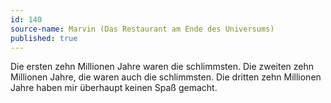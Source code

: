 ```yaml
---
id: 140
source-name: Marvin (Das Restaurant am Ende des Universums)
published: true
---
```

 Die ersten zehn Millionen Jahre waren die schlimmsten. Die zweiten zehn Millionen Jahre, die waren auch die schlimmsten. Die dritten zehn Millionen Jahre haben mir überhaupt keinen Spaß gemacht.
